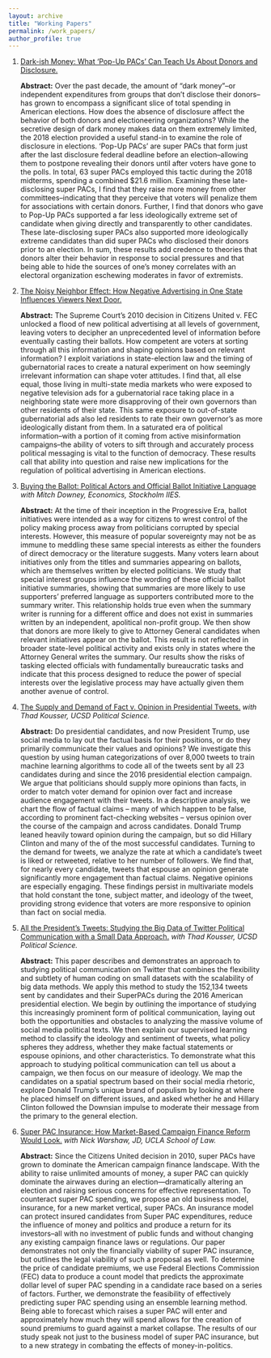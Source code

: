 ```yaml
---
layout: archive
title: "Working Papers"
permalink: /work_papers/
author_profile: true
---
```

1. [Dark-ish Money: What ‘Pop-Up PACs’ Can Teach Us About Donors and Disclosure.](https://papers.ssrn.com/sol3/papers.cfm?abstract_id=3441922)

   **Abstract:** Over the past decade, the amount of “dark money”–or independent expenditures
from groups that don’t disclose their donors–has grown to encompass a significant slice of total spending in
American elections. How does the absence of disclosure affect the behavior of both donors and electioneering
organizations? While the secretive design of dark money makes data on them extremely limited, the 2018
election provided a useful stand-in to examine the role of disclosure in elections. ‘Pop-Up PACs’ are super
PACs that form just after the last disclosure federal deadline before an election–allowing them to postpone
revealing their donors until after voters have gone to the polls. In total, 63 super PACs employed this tactic
during the 2018 midterms, spending a combined $21.6 million. Examining these late-disclosing super PACs, I
find that they raise more money from other committees–indicating that they perceive that voters will penalize
them for associations with certain donors. Further, I find that donors who gave to Pop-Up PACs supported a
far less ideologically extreme set of candidate when giving directly and transparently to other candidates.
These late-disclosing super PACs also supported more ideologically extreme candidates than did super PACs
who disclosed their donors prior to an election. In sum, these results add credence to theories that donors
alter their behavior in response to social pressures and that being able to hide the sources of one’s money
correlates with an electoral organization eschewing moderates in favor of extremists.



1. [The Noisy Neighbor Effect: How Negative Advertising in One State Influences Viewers Next Door.](https://papers.ssrn.com/sol3/papers.cfm?abstract_id=3337099)

   **Abstract:** The Supreme Court’s 2010 decision in Citizens United v. FEC unlocked a flood of new political advertising at all levels of government, leaving voters to decipher an unprecedented level of information before eventually casting their ballots. How competent are voters at sorting through all this information and shaping opinions based on relevant information? I exploit variations in state-election law and the timing of gubernatorial races to create a natural experiment on how seemingly irrelevant information can shape voter attitudes. I find that, all else equal, those living in multi-state media markets who were exposed to negative television ads for a gubernatorial race taking place in a neighboring state were more disapproving of their own governors than other residents of their state. This same exposure to out-of-state  gubernatorial ads also led residents to rate their own governor’s as more ideologically distant from them. In a saturated era of political information–with a portion of it coming from active misinformation campaigns–the ability of voters to sift through and accurately process political messaging is vital to the function of democracy. These results call that ability into question and raise new implications for the regulation of political advertising in American elections.

1. [Buying the Ballot: Political Actors and Official Ballot Initiative Language](https://papers.ssrn.com/sol3/papers.cfm?abstract_id=3235539) 
   *with Mitch Downey, Economics, Stockholm IIES.*

   **Abstract:** At the time of their inception in the Progressive Era, ballot initiatives were intended as a way for citizens to wrest control of the policy making process away from politicians corrupted by special interests. However, this measure of popular sovereignty may not be as immune to meddling these same special interests as either the founders of direct democracy or the literature suggests. Many voters learn about initiatives only from the titles and summaries appearing on ballots, which are themselves written by elected politicians. We study that special interest groups influence the wording of these official ballot initiative summaries, showing that summaries are more likely to use supporters’ preferred language as supporters contributed more to the summary writer. This relationship holds true even when the summary writer is running for a different office and does not exist in summaries written by an independent, apolitical non-profit group. We then show that donors are more likely to give to Attorney General candidates when relevant initiatives appear on the ballot. This result is not reflected in broader state-level political activity and exists only in states where the Attorney General writes the summary. Our results show the risks of tasking elected officials with fundamentally bureaucratic tasks and indicate that this process designed to reduce the power of special interests over the legislative process may have actually given them another avenue of control.

1. [The Supply and Demand of Fact v. Opinion in Presidential Tweets.](http://acsweb.ucsd.edu/~soklobdz/kousser_oklobdzija_tweets.pdf)
  *with Thad Kousser, UCSD Political Science.*

   **Abstract:** Do presidential candidates, and now President Trump, use social media to
lay out the factual basis for their positions, or do they primarily communicate their values and opinions? We investigate this question by using human categorizations of over 8,000 tweets to train machine learning algorithms to code all of the tweets sent by all 23 candidates during and since the 2016 presidential election campaign. We argue that politicians should supply more opinions than facts, in order to match voter demand for opinion over fact and increase audience engagement with their tweets. In a descriptive analysis, we chart the flow of factual claims – many of which happen to be false, according to prominent fact-checking websites – versus opinion over the course of the campaign and across candidates. Donald Trump leaned heavily toward opinion during the campaign, but so did Hillary Clinton and many of the of the most successful candidates. Turning to the demand for tweets, we analyze the rate at which a candidate’s tweet is liked or retweeted, relative to her number of followers. We find that, for nearly every candidate, tweets that espouse an opinion generate significantly more engagement than factual claims. Negative opinions are especially engaging. These findings persist in multivariate models that hold constant the tone, subject matter, and ideology of the tweet, providing strong evidence that voters are more responsive to opinion than fact on social media.

1. [All the President’s Tweets: Studying the Big Data of Twitter Political Communication with a Small Data Approach.](http://acsweb.ucsd.edu/~soklobdz/All_the_President%E2%80%99s_Tweets.pdf)
    *with Thad Kousser, UCSD Political Science.*

    **Abstract:** This paper describes and demonstrates an approach to studying political communication on Twitter that combines the flexibility and subtlety of human coding on small datasets with the scalability of big data methods. We apply this method to study the 152,134 tweets sent by candidates and their SuperPACs during the 2016 American presidential election. We begin by outlining the importance of studying this increasingly prominent form of political communication, laying out both the opportunities and obstacles to analyzing the massive volume of social media political texts. We then explain our supervised learning method to classify the ideology and sentiment of tweets, what policy spheres they address, whether they make factual statements or espouse opinions, and other characteristics. To demonstrate what this approach to studying political communication can tell us about a campaign, we then focus on our measure of ideology. We map the candidates on a spatial spectrum based on their social media rhetoric, explore Donald Trump’s unique brand of populism by looking at where he placed himself on different issues, and asked whether he and Hillary Clinton followed the Downsian impulse to moderate their message from the primary to the general election.

1. [Super PAC Insurance: How Market-Based Campaign Finance Reform Would Look.](/files/SuperPACIns.docx)
   *with Nick Warshaw, JD, UCLA School of Law.*

    **Abstract:** Since the Citizens United decision in 2010, super PACs have grown to dominate the American campaign finance landscape. With the ability to raise unlimited amounts of money, a super PAC can quickly dominate the airwaves during an election—dramatically altering an election and raising serious concerns for effective representation. To counteract super PAC spending, we propose an old business model, insurance, for a new market vertical, super PACs. An insurance model can protect insured candidates from Super PAC expenditures, reduce the influence of money and politics and produce a return for its investors–all with no investment of public funds and without changing any existing campaign finance laws or regulations. Our paper demonstrates not only the financially viability of super PAC insurance, but outlines the legal viability of such a proposal as well.   To determine the price of candidate premiums, we use Federal Elections Commission (FEC) data to produce a count model that predicts the approximate dollar level of super PAC spending in a candidate race based on a series of factors. Further, we demonstrate the feasibility of effectively predicting super PAC spending using an ensemble learning method. Being able to forecast which raises a super PAC will enter and approximately how much they will spend allows for the creation of sound premiums to guard against a market collapse. The results of our study speak not just to the business model of super PAC insurance, but to a new strategy in combating the effects of money-in-politics.

